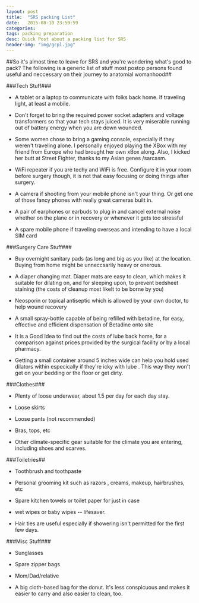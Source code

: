 ```yaml
---
layout: post
title:  "SRS packing List"
date:   2015-08-10 23:59:59
categories: 
tags: packing preparation
desc: Quick Post about a packing list for SRS	
header-img: "img/gcpl.jpg"
---
```

##So it's almost time to leave for SRS and you're wondering what's good to pack? The following is a generic list of stuff most postop persons found useful and neccessary on their journey to anatomial womanhood##



###Tech Stuff###


* A tablet or a laptop to communicate with folks back home. If traveling light, at least a mobile.

* Don't forget to bring the required power socket adapters and voltage transformers so that your tech stays juiced. It is very miserable running out of battery energy when you are down wounded. 

* Some women chose to bring a gaming console, especially if they weren't traveling alone. I personally enjoyed playing the XBox with my friend from Europe who had brought her own xBox along. Also, I kicked her butt at Street Fighter, thanks to my Asian genes /sarcasm. 

* WiFi repeater if you are techy and WiFi is free. Configure it in your room before surgery though, it is not that easy focusing or doing things after surgery. 

* A camera if shooting from your mobile phone isn't your thing. Or get one of those fancy phones with really great cameras built in.

* A pair of earphones or earbuds to plug in and cancel external noise whether on the plane or in recovery or whenever it gets too stressful


* A spare mobile phone if traveling overseas and intending to have a local SIM card 

###Surgery Care Stuff###

* Buy overnight sanitary pads (as long and big as you like) at the location. Buying from home might be unneccsarily heavy or onerous.

* A diaper changing mat. Diaper mats are easy to clean, which makes it suitable for dilating on, and for sleeping upon, to prevent bedsheet staining (the costs of cleanup most likelt to be borne by you)

* Neosporin or topical antiseptic which is allowed by your own doctor, to help wound recovery

* A small spray-bottle capable of being refilled with betadine, for easy, effective and efficient dispensation of Betadine onto site 

* It is a Good Idea to find out the costs of lube back home, for a comparison against prices provided by the surgical facility or by a local pharmacy. 


* Getting a small container around 5 inches wide can help you hold used dilators within especically if they're icky with lube . This way they won't get on your bedding or the floor or get dirty. 

###Clothes###

* Plenty of loose underwear, about 1.5 per day for each day stay.

* Loose skirts

* Loose pants (not recommended)

* Bras, tops, etc


* Other climate-specific gear suitable for the climate you are entering, including shoes and scarves.


###Toiletries##

* Toothbrush and toothpaste

* Personal grooming kit such as razors , creams, makeup, hairbrushes, etc

* Spare kitchen towels or toilet paper for just in case

* wet wipes or baby wipes -- lifesaver.

* Hair ties are useful especially if showering isn't permitted for the first few days.


###Misc Stuff###

* Sunglasses

* Spare zipper bags

* Mom/Dad/relative

* A big cloth-based bag for the donut. It's less conspicuous and makes it easier to carry and also easier to clean, too.